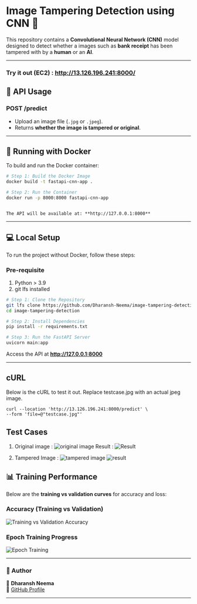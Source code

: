 # Image Tampering Detection using CNN 🚀

This repository contains a **Convolutional Neural Network (CNN)** model designed to detect whether a images such as **bank receipt** has been tampered with by a **human** or an **AI**.

---

### Try it out (EC2) : http://13.126.196.241:8000/

## **🚀 API Usage**

### **POST /predict**

- Upload an image file (`.jpg` or `.jpeg`).
- Returns **whether the image is tampered or original**.

---

## **🐳 Running with Docker**

To build and run the Docker container:

```bash
# Step 1: Build the Docker Image
docker build -t fastapi-cnn-app .

# Step 2: Run the Container
docker run -p 8000:8000 fastapi-cnn-app
```

```

The API will be available at: **http://127.0.0.1:8000**
```

---

## **💻 Local Setup**

To run the project without Docker, follow these steps:

### Pre-requisite

1. Python > 3.9
2. git lfs installed

```bash
# Step 1: Clone the Repository
git lfs clone https://github.com/Dharansh-Neema/image-tampering-detection.git
cd image-tampering-detection

# Step 2: Install Dependencies
pip install -r requirements.txt

# Step 3: Run the FastAPI Server
uvicorn main:app
```

Access the API at **http://127.0.0.1:8000**

---

## cURL

Below is the cURL to test it out. Replace testcase.jpg with an actual jpeg image.

```
curl --location 'http://13.126.196.241:8000/predict' \
--form 'file=@"testcase.jpg"'
```

## **Test Cases**

1. Original image :
   ![original image](util/original_recipt.jpg)
   Result :
   ![Result](util/original_result.png)

2. Tampered Image :
   ![tampered image](util/Tampered_testcase.jpg)
   ![result](util/tampared_result.png)

## **📊 Training Performance**

Below are the **training vs validation curves** for accuracy and loss:

### **Accuracy (Training vs Validation)**

![Training vs Validation Accuracy](util/Acc_validation.png)

### **Epoch Training Progress**

![Epoch Training](util/Epoch_data.png)

---

### **📝 Author**

👤 **Dharansh Neema**  
🔗 [GitHub Profile](https://github.com/Dharansh-Neema)

---
